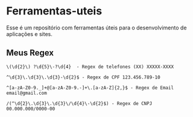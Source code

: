 # Ferramentas-uteis

Esse é um repositório com ferramentas úteis para o desenvolvimento de aplicações e sites. 

## Meus Regex 
```
\(\d{2}\) ?\d{5}\-?\d{4}  - Regex de telefones (XX) XXXXX-XXXX

^\d{3}\.\d{3}\.\d{3}-\d{2}$ - Regex de CPF 123.456.789-10

^[a-zA-Z0-9._]+@[a-zA-Z0-9.-]+\.[a-zA-Z]{2,}$ - Regex de Email email@gmail.com

/(^\d{2}\.\d{3}\.\d{3}\/\d{4}\-\d{2}$) - Regex de CNPJ 00.000.000/0000-00

```
